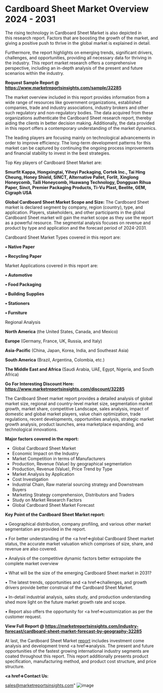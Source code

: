 # <Strong> Cardboard Sheet Market Overview 2024 - 2031</strong>

The rising technology in Cardboard Sheet Market is also depicted in this research report. Factors that are boosting the growth of the market, and giving a positive push to thrive in the global market is explained in detail.

Furthermore, the report highlights on emerging trends, significant drivers, challenges, and opportunities, providing all necessary data for thriving in the industry. This report market research offers a comprehensive perspective, including an in-depth analysis of the present and future scenarios within the industry.

<strong>Request Sample Report @ <a href=https://www.marketreportsinsights.com/sample/32285>https://www.marketreportsinsights.com/sample/32285</a></strong>

The market overview included in this report provides information from a wide range of resources like government organizations, established companies, trade and industry associations, industry brokers and other such regulatory and non-regulatory bodies. The data acquired from these organizations authenticate the Cardboard Sheet research report, thereby aiding the clients in better decision making. Additionally, the data provided in this report offers a contemporary understanding of the market dynamics.

The leading players are focusing mainly on technological advancements in order to improve efficiency. The long-term development patterns for this market can be captured by continuing the ongoing process improvements and financial stability to invest in the best strategies.

Top Key players of Cardboard Sheet Market are:

<strong>Smurfit Kappa, Hongxingtai, Yiheyi Packaging, Cortek Inc., Tai Hing Cheung, Honey Shield, SINCT, Alternative Pallet, Forlit, Xinglong Honeycomb, Taili Honeycomb, Huawang Technology, Dongguan Rihua Paper, Sinct, Premier Packaging Products, Ti-Vu Plast, Beelite, GEM, Cigraph USA</strong>

<strong><b>Global Cardboard Sheet Market Scope and Size:</b></strong>
The Cardboard Sheet market is declared segment by company, region (country), type, and application. Players, stakeholders, and other participants in the global Cardboard Sheet market will gain the market scope as they use the report as a powerful resource. The segmental analysis focuses on revenue and product by type and application and the forecast period of 2024-2031.

Cardboard Sheet Market Types covered in this report are:

<strong>• Native Paper

• Recycling Paper</strong>

Market Applications covered in this report are:

<strong>• Automotive

• Food Packaging

• Building Supplies

• Stationers

• Furniture</strong> 

Regional Analysis

<strong>North America</strong> (the United States, Canada, and Mexico)

<strong>Europe</strong> (Germany, France, UK, Russia, and Italy)

<strong>Asia-Pacific</strong> (China, Japan, Korea, India, and Southeast Asia)

<strong>South America</strong> (Brazil, Argentina, Colombia, etc.)

<strong>The Middle East and Africa</strong> (Saudi Arabia, UAE, Egypt, Nigeria, and South Africa)

<strong>Go For Interesting Discount Here: <a href=https://www.marketreportsinsights.com/discount/32285>https://www.marketreportsinsights.com/discount/32285</a></strong>

The Cardboard Sheet market report provides a detailed analysis of global market size, regional and country-level market size, segmentation market growth, market share, competitive Landscape, sales analysis, impact of domestic and global market players, value chain optimization, trade regulations, recent developments, opportunities analysis, strategic market growth analysis, product launches, area marketplace expanding, and technological innovations.

<strong><b>Major factors covered in the report:</b></strong>
<ul>
  <li>Global Cardboard Sheet Market </li>
  <li>Economic Impact on the Industry</li>
  <li>Market Competition in terms of Manufacturers</li>
  <li>Production, Revenue (Value) by geographical segmentation</li>
  <li>Production, Revenue (Value), Price Trend by Type</li>
  <li>Market Analysis by Application</li>
  <li>Cost Investigation</li>
  <li>Industrial Chain, Raw material sourcing strategy and Downstream Buyers</li>
  <li>Marketing Strategy comprehension, Distributors and Traders</li>
  <li>Study on Market Research Factors</li>
  <li>Global Cardboard Sheet Market Forecast</li>
</ul>

<strong><b>Key Point of the Cardboard Sheet Market report:</b></strong>

• Geographical distribution, company profiling, and various other market segmentation are provided in the report.

• For better understanding of the <a href=>global</a> Cardboard Sheet market status, the accurate market valuation which comprises of size, share, and revenue are also covered.

• Analysis of the competitive dynamic factors better extrapolate the complete market overview

• What will be the size of the emerging Cardboard Sheet market in 2031?

• The latest trends, opportunities and <a href=>challenges</a>, and growth drivers provide better construal of the Cardboard Sheet Market.

• In-detail industrial analysis, sales study, and production understanding shed more light on the future market growth rate and scope.

• Report also offers the opportunity for <a href=>customization</a> as per the customer request.

<strong><b>View Full Report @ <a href=https://marketreportsinsights.com/industry-forecast/cardboard-sheet-market-forecast-by-geography-32285>https://marketreportsinsights.com/industry-forecast/cardboard-sheet-market-forecast-by-geography-32285</a></b></strong>

At last, the Cardboard Sheet Market <a href=SACHIN>report</a> includes investment come analysis and development trend <a href=>analysis</a>. The present and future opportunities of the fastest growing international industry segments are coated throughout this report. This report additionally presents product specification, manufacturing method, and product cost structure, and price structure.

<strong><b><a href=>Contact Us:</a></b></strong>

sales@marketreportsinsights.com"
![image](https://github.com/Soheiyo/Market-Reports-Insights/assets/158296807/50378946-177d-430b-91b3-7340a15174b2)
